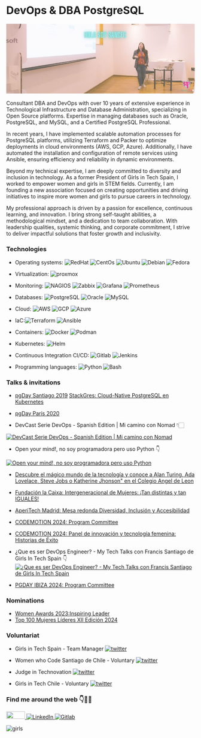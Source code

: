 
# DevOps & DBA PostgreSQL 
![presentation](hola%20soy%20sancfc.jpg)

Consultant DBA and DevOps with over 10 years of extensive experience in Technological Infrastructure and Database Administration, specializing in Open Source platforms. Expertise in managing databases such as Oracle, PostgreSQL, and MySQL, and a Certified PostgreSQL Professional.

In recent years, I have implemented scalable automation processes for PostgreSQL platforms, utilizing Terraform and Packer to optimize deployments in cloud environments (AWS, GCP, Azure). Additionally, I have automated the installation and configuration of remote services using Ansible, ensuring efficiency and reliability in dynamic environments.

Beyond my technical expertise, I am deeply committed to diversity and inclusion in technology. As a former President of Girls in Tech Spain, I worked to empower women and girls in STEM fields. Currently, I am founding a new association focused on creating opportunities and driving initiatives to inspire more women and girls to pursue careers in technology.

My professional approach is driven by a passion for excellence, continuous learning, and innovation. I bring strong self-taught abilities, a methodological mindset, and a dedication to team collaboration. With leadership qualities, systemic thinking, and corporate commitment, I strive to deliver impactful solutions that foster growth and inclusivity.

### **Technologies** 
* Operating systems: ![RedHat](https://img.shields.io/static/v1?label=RedHat&message=70%&color=EE0000&logo=redhat) ![CentOs](https://img.shields.io/static/v1?label=CentOs&message=70%&color=262577&logo=centos) ![Ubuntu](https://img.shields.io/static/v1?label=Ubuntu&message=100%&color=E95420&logo=ubuntu) ![Debian](https://img.shields.io/static/v1?label=Debian&message=90%&color=A81D33&logo=debian) ![Fedora](https://img.shields.io/static/v1?label=Fedora&message=40%&color=294172&logo=fedora)
* Virtualization: ![proxmox](https://img.shields.io/static/v1?label=Promox&message=60%&color=orange&logo=proxmox)
* Monitoring: ![NAGIOS](https://img.shields.io/static/v1?label=Nagios&message=60%&color=green) ![Zabbix](https://img.shields.io/static/v1?label=Zabbix&message=40%&color=green) ![Grafana](https://img.shields.io/static/v1?label=Grafana&message=60%&color=F46800&logo=grafana) ![Prometheus](https://img.shields.io/static/v1?label=Grafana&message=40%&color=E6522C&logo=prometheus)
* Databases: ![PostgreSQL](https://img.shields.io/static/v1?label=PostgreSQL&message=85%&color=336791&logo=postgresql) ![Oracle](https://img.shields.io/static/v1?label=ORACLE&message=40%&color=F80000&logo=oracle) ![MySQL](https://img.shields.io/static/v1?label=MySQL&message=40%&color=4479A1&logo=mysql) 
* Cloud: ![AWS](https://img.shields.io/static/v1?label=AWS&message=65%&color=232F3E&logo=Amazonaws) ![GCP](https://img.shields.io/static/v1?label=GCP&message=40%&color=4285F4&logo=Googlecloud) ![Azure](https://img.shields.io/static/v1?label=Azure&message=40%&color=0089D6&logo=microsoftazure) 

* IaC:![Terraform](https://img.shields.io/static/v1?label=Terraform&message=70%&color=623CE4&logo=Terraform) ![Ansible](https://img.shields.io/static/v1?label=Ansible&message=70%&color=EE0000&logo=Ansible)

* Containers: ![Docker](https://img.shields.io/static/v1?label=Docker&message=60%&color=blue&logo=docker) ![Podman](https://img.shields.io/static/v1?label=Podman&message=40%&color=892ca0&logo=podman)

* Kubernetes: ![Helm](https://img.shields.io/static/v1?label=Helm&message=60%&color=0F1689&logo=helm)

* Continuous Integration CI/CD: ![Gitlab](https://img.shields.io/static/v1?label=GitlabAutoDevopsconRunnerDocker&message=60%&color=FCA121&logo=gitlab) ![Jenkins](https://img.shields.io/static/v1?label=Jenkins&message=60%&color=D24939&logo=jenkins)
* Programming languages: ![Python](https://img.shields.io/static/v1?label=Python&message=60%&color=FCA121&logo=python) ![Bash](https://img.shields.io/static/v1?label=Bash&message=80%&color=D24939&logo=terminal)

### **Talks & invitations** 
* [pgDay Santiago 2019](https://www.pgday.cl/2019/schedule/day-1-hall-d-lesson-1/)
    [StackGres: Cloud-Native PostgreSQL en Kubernetes](https://wiki.postgresql.org/images/8/89/StackGres_Cloud-Native_PostgreSQL_en_Kubernetes.pdf)
* [pgDay París 2020](https://2020.pgday.paris/organization/)

* DevCast Serie DevOps - Spanish Edition | Mi camino con Nomad 👇🏻

[![DevCast Serie DevOps - Spanish Edition | Mi camino con Nomad](https://img.youtube.com/vi/x_FsaXHWdPA/0.jpg)](https://www.youtube.com/watch?v=x_FsaXHWdPA)

* Open your mind!, no soy programadora pero uso Python 👇

[![Open your mind!, no soy programadora pero uso Python](https://img.youtube.com/vi/1_Z7gvpWTT0/0.jpg) ](https://www.youtube.com/watch?v=1_Z7gvpWTT0)

* [Descubre el mágico mundo de la tecnología y conoce a Alan Turing, Ada Lovelace, Steve Jobs o Katherine Jhonson" en el Colegio Angel de Leon](https://www.linkedin.com/posts/sancfc_jobs-tech-11defebrero-activity-7033469120104869889-Xm-L)

* [Fundación la Caixa: Intergeneracional de Mujeres: ¡Tan distintas y tan IGUALES!](https://www.linkedin.com/posts/sancfc_jobs-tech-11defebrero-activity-7033469120104869889-Xm-L)

* [AperiTech Madrid: Mesa redonda Diversidad, Inclusión y Accesibilidad](https://www.codemotion.com/magazine/es/comunidad/cronica-aperitech-tech-sin-barreras/) 

* [CODEMOTION 2024: Program Committee](https://www.codemotion.com/magazine/es/comunidad/codemotion-madrid/)
 
* [CODEMOTION 2024: Panel de innovación y tecnología femenina: Historias de Éxito](https://www.linkedin.com/posts/codemotion_panel-de-innovaci%C3%B3n-y-tecnolog%C3%ADa-femenina-activity-7186719035714125825-iuZi)

* ¿Que es ser DevOps Engineer? - My Tech Talks con Francis Santiago de Girls In Tech Spain 👇
[![¿Que es ser DevOps Engineer? - My Tech Talks con Francis Santiago de Girls In Tech Spain](https://img.youtube.com/vi/06-etr4_cCA/0.jpg) ](https://www.youtube.com/live/06-etr4_cCA?si=OFCvatYpML_9Y1Hv)

* [PGDAY IBIZA 2024: Program Committee](https://pgibz.io/#:~:text=Talks%20Selection%20Committee)


### **Nominations** 

* [Women Awards 2023:Inspiring Leader](https://womenawards.globant.com/es/2023/InspiringLeader/FrancisSantiago)
* [Top 100 Mujeres Líderes XII Edición 2024](https://www.elespanol.com/mujer/lastop100/votaciones/francis-del-carmen-santiago-cermeno/1093.html)
  
### **Voluntariat** 

* Girls in Tech Spain - Team Manager  <a href="https://twitter.com/GirlsinTechES">
  <img src="https://img.shields.io/badge/-Twitter-blue" width="50" height="20" alt="twitter">
</a>

* Women who Code Santiago de Chile - Voluntary <a href="https://twitter.com/GirlsinTech_cl">
  <img src="https://img.shields.io/badge/-Twitter-blue" width="50" height="20" alt="twitter">
</a>

* Judge in Technovation <a href="https://twitter.com/technovation">
  <img src="https://img.shields.io/badge/-Twitter-blue" width="50" height="20" alt="twitter">
</a>
     
* Girls in Tech Chile - Voluntary <a href="https://twitter.com/GirlsinTech_CL">
  <img src="https://img.shields.io/badge/-Twitter-blue" width="50" height="20" alt="twitter">
</a>
  
### **Find me around the web 👇👩‍💻**
<a href="https://twitter.com/sancfc">
  <img src="https://img.shields.io/badge/-Twitter-1DA1F2?logo=twitter)" width="50" height="20" >
</a>    
</a> <a href="https://www.linkedin.com/in/sancfc/">
  <img src="https://img.shields.io/badge/-LinkedIn-blue" width="50" height="20" alt="LinkedIn">
</a> 
</a> <a href="https://gitlab.com/fcsantiago">
  <img src="https://img.shields.io/badge/-Gitlab-orange" width="50" height="20" alt="Gitlab">
</a> 

![girls](https://devforum.roblox.com/uploads/default/original/4X/2/7/4/274d40f45b3f56a908c194f494eec2319ca3063b.gif)
